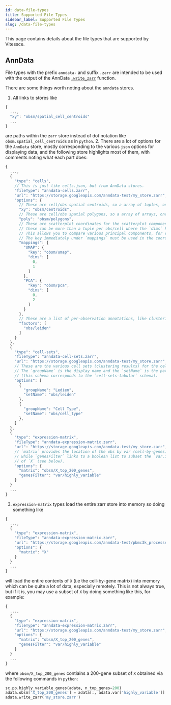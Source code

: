 ```yaml
---
id: data-file-types
title: Supported File Types
sidebar_label: Supported File Types
slug: /data-file-types
---
```


This page contains details about the file types that are supported by Vitessce.

## AnnData

File types with the prefix `anndata-` and suffix `.zarr` are intended to be used with the output of the AnnData [`.write_zarr`](https://anndata.readthedocs.io/en/latest/anndata.AnnData.write_zarr.html) function.

There are some things worth noting about the `anndata` stores.
  1. All links to stores like
  ```javascript
  {
    ...,
    "xy": "obsm/spatial_cell_centroids"
    ...
  }
  ```
  are paths within the `zarr` store instead of dot notation like `obsm.spatial_cell_centroids` as in `python`.
  2. There are a lot of options for the  `AnnData` store, mostly corresponding to the various `json` options for displaying data, and the following store highlights most of them, with comments noting what each part does:
  ```javascript
  {
    ...,
    {
      "type": "cells",
      // This is just like cells.json, but from AnnData stores.
      "fileType": "anndata-cells.zarr",
      "url": "https://storage.googleapis.com/anndata-test/my_store.zarr",
      "options": {
        // These are cell/obs spatial centroids, so a array of tuples, one per observation/cell.
        "xy": "obsm/centroids",
        // These are cell/obs spatial polygons, so a array of arrays, one per observation/cell.
        "poly": "obsm/polygons",
        // These are scatterplot coordinates for the scatterplot components - 
        // these can be more than a tuple per obs/cell where the `dims` key slices this down to a tuple.
        // This allows you to compare various principal components, for example.
        // The key immediately under `mappings` must be used in the coordination scopes.
        "mappings": {
          "UMAP": {
            "key": "obsm/umap",
            "dims": [
              0,
              1
            ]
          },
          "PCA": {
            "key": "obsm/pca",
            "dims": [
              0,
              2
            ]
          }
        },
        // These are a list of per-observation annotations, like clustering results, to display in the popover.
        "factors": [
          "obs/leiden"
        ]
      }
    },
    {
      "type": "cell-sets",
      "fileType": "anndata-cell-sets.zarr",
      "url": "https://storage.googleapis.com/anndata-test/my_store.zarr",
      // These are the various cell sets (clustering results) for the cell sets component.
      // The `groupName` is the display name and the `setName` is the path within the zarr store
      // (this schema corresponds to the `cell-sets-tabular` schema).
      "options": [
        {
          "groupName": "Ledien",
          "setName": "obs/leiden"
        },
        {
          "groupName": "Cell Type",
          "setName": "obs/cell_type"
        },
      ]
    },
    {
      "type": "expression-matrix",
      "fileType": "anndata-expression-matrix.zarr",
      "url": "https://storage.googleapis.com/anndata-test/my_store.zarr",
      // `matrix` provides the location of the obs by var (cell-by-genes) matrix to load into memory
      // while `genesFilter` links to a boolean list to subset the `var.index` if the `matrix` key is a subset
      // of `X` (see below).
      "options": {
        "matrix": "obsm/X_top_200_genes",
        "genesFilter": "var/highly_variable"
      }
    }
    ...
  }
  ```
  3. `expression-matrix` types load the entire zarr store into memory so doing something like
  ```javascript
  {
    ...,
    {
      "type": "expression-matrix",
      "fileType": "anndata-expression-matrix.zarr",
      "url": "https://storage.googleapis.com/anndata-test/pbmc3k_processed.zarr",
      "options": {
        "matrix": "X"
      }
    }
    ...
  }
  ```
  will load the entire contents of `X` (i.e the cell-by-gene matrix) into memory which can be quite a lot of data, especially remotely.  This is not always true,
  but if it is, you may use a subset of `X` by doing something like this, for example:
  ```javascript
  {
    ...,
    {
      "type": "expression-matrix",
      "fileType": "anndata-expression-matrix.zarr",
      "url": "https://storage.googleapis.com/anndata-test/my_store.zarr",
      "options": {
        "matrix": "obsm/X_top_200_genes",
        "genesFilter": "var/highly_variable"
      }
    }
    ...
  }
  ```
  where `obsm/X_top_200_genes` contiains a 200-gene subset of `X` obtained via the following commands in `python`:
  ```python
  sc.pp.highly_variable_genes(adata, n_top_genes=200)
  adata.obsm['X_top_200_genes'] = adata[:, adata.var['highly_variable']].X.copy()
  adata.write_zarr('my_store.zarr')
  ```


